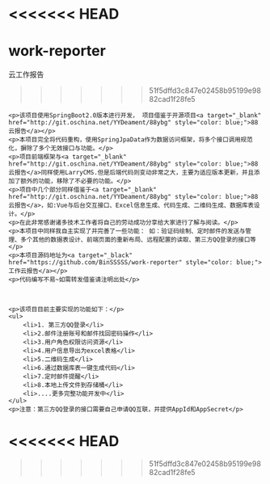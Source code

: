 <<<<<<< HEAD
=======
# work-reporter
云工作报告
>>>>>>> 51f5dffd3c847e02458b95199e9882cad1f28fe5

	<p>该项目使用SpringBoot2.0版本进行开发， 项目借鉴于开源项目<a target="_blank" href="http://git.oschina.net/YYDeament/88ybg" style="color: blue;">88云报告</a></p>
	<p>本项目完全将代码重构，使用SpringJpaData作为数据访问框架，将多个接口调用规范化，摒除了多个无效接口与功能。</p>
	<p>项目前端框架与<a target="_blank" href="http://git.oschina.net/YYDeament/88ybg" style="color: blue;">88云报告</a>同样使用LarryCMS.但是后端代码则变动非常之大，主要为适应版本更新，并且添加了额外的功能，移除了不必要的功能。</p>
	<p>项目中几个部分同样借鉴于<a target="_blank" href="http://git.oschina.net/YYDeament/88ybg" style="color: blue;">88云报告</a>，如:Vue与后台交互接口、Excel信息生成、代码生成、二维码生成、数据库表设计。</p>
	<p>在此非常感谢诸多技术工作者将自己的劳动成功分享给大家进行了解与阅读。</p>
	<p>本项目中同样我自主实现了并完善了一些功能： 如：验证码绘制、定时邮件的发送与管理、多个其他的数据表设计、前端页面的重新布局、远程配置的读取、第三方QQ登录的接口等</p>
	<p>本项目源码地址为<a target="_black" href="https://github.com/BinSSSSS/work-reporter" style="color: blue;">工作云报告</a></p>
	<p>代码编写不易~如需转发借鉴请注明出处</p>



	<p>该项目目前主要实现的功能如下：</p>
	<ul>
		<li>1. 第三方QQ登录</li>
		<li>2.邮件注册账号和邮件找回密码操作</li>
		<li>3.用户角色权限访问资源</li>
		<li>4.用户信息导出为excel表格</li>
		<li>5.二维码生成</li>
		<li>6.通过数据库表一键生成代码</li>
		<li>7.定时邮件提醒</li>
		<li>8.本地上传文件到存储桶</li>
		<li>....更多完整功能开发中</li>
	</ul>
	<p>注意：第三方QQ登录的接口需要自己申请QQ互联，并提供AppId和AppSecret</p>
<<<<<<< HEAD
=======
>>>>>>> 51f5dffd3c847e02458b95199e9882cad1f28fe5
